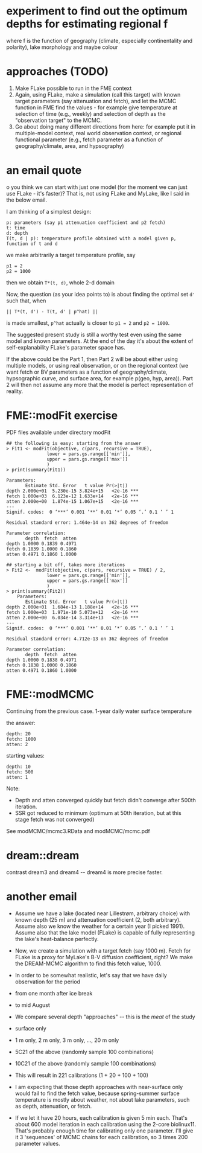 experiment to find out the optimum depths for estimating regional f
===================================================================
where f is the function of geography (climate, especially continentality and polarity), 
lake morphology and maybe colour


approaches (TODO)
=================

1. Make FLake possible to run in the FME context
2. Again, using FLake, make a simulation (call this target) with known target parameters (say attenuation and fetch), and let the MCMC function in FME find the values - for example give temperature at selection of time (e.g., weekly) and selection of depth as the "observation target" to the MCMC.  
3. Go about doing many different directions from here: for example put it in multiple-model context, real world observation context, or regional functional parameter (e.g., fetch parameter as a function of geography/climate, area, and hypsography)

an email quote
==============
o you think we can start with just one model (for the moment we can just use FLake - it's faster)? That is, not using FLake and MyLake, like I said in the below email. 

I am thinking of a simplest design:
```
p: parameters (say p1 attenuation coefficient and p2 fetch)
t: time
d: depth
T(t, d | p): temperature profile obtained with a model given p, function of t and d
```
we make arbitrarily a target temperature profile, say 
```
p1 = 2
p2 = 1000
```
then we obtain `T*(t, d)`, whole 2-d domain

Now, the question (as your idea points to) is about finding the optimal set `d'` such that, when 

    || T*(t, d') - T(t, d' | p^hat) || 

is made smallest, `p^hat` actually is closer to `p1 = 2` and `p2 = 1000`. 

The suggested present study is still a worthy test even using the same model and known parameters. At the end of the day it's about the extent of self-explanability FLake's parameter space has. 

If the above could be the Part 1, then Part 2 will be about either using multiple models, or using real observation, or on the regional context (we want fetch or BV parameters as a function of geography/climate, hypsographic curve, and surface area, for example p(geo, hyp, area)). Part 2 will then not assume any more that the model is perfect representation of reality. 


FME::modFit exercise
====================

PDF files available under directory modFit


```
## the following is easy: starting from the answer
> Fit1 <- modFit(objective, c(pars, recursive = TRUE),
               lower = pars.gs.range[['min']],
               upper = pars.gs.range[['max']]
               )
> print(summary(Fit1))

Parameters:
       Estimate Std. Error   t value Pr(>|t|)    
depth 2.000e+01  5.230e-15 3.824e+15   <2e-16 ***
fetch 1.000e+03  6.123e-12 1.633e+14   <2e-16 ***
atten 2.000e+00  1.874e-15 1.067e+15   <2e-16 ***
---
Signif. codes:  0 ‘***’ 0.001 ‘**’ 0.01 ‘*’ 0.05 ‘.’ 0.1 ‘ ’ 1

Residual standard error: 1.464e-14 on 362 degrees of freedom

Parameter correlation:
       depth  fetch  atten
depth 1.0000 0.1839 0.4971
fetch 0.1839 1.0000 0.1860
atten 0.4971 0.1860 1.0000

## starting a bit off, takes more iterations
> Fit2 <-  modFit(objective, c(pars, recursive = TRUE) / 2,
               lower = pars.gs.range[['min']],
               upper = pars.gs.range[['max']]
               )
> print(summary(Fit2))
    Parameters:
       Estimate Std. Error   t value Pr(>|t|)    
depth 2.000e+01  1.684e-13 1.188e+14   <2e-16 ***
fetch 1.000e+03  1.971e-10 5.073e+12   <2e-16 ***
atten 2.000e+00  6.034e-14 3.314e+13   <2e-16 ***
---
Signif. codes:  0 ‘***’ 0.001 ‘**’ 0.01 ‘*’ 0.05 ‘.’ 0.1 ‘ ’ 1

Residual standard error: 4.712e-13 on 362 degrees of freedom

Parameter correlation:
       depth  fetch  atten
depth 1.0000 0.1838 0.4971
fetch 0.1838 1.0000 0.1860
atten 0.4971 0.1860 1.0000
```

FME::modMCMC
============

Continuing from the previous case. 1-year daily water surface temperature

the answer:
```
depth: 20
fetch: 1000
atten: 2
```
starting values:
```
depth: 10
fetch: 500
atten: 1
```
Note:

- Depth and atten converged quickly but fetch didn't converge after 500th iteration.
- SSR got reduced to minimum (optimum at 50th iteration, but at this stage fetch was not converged)

See modMCMC/mcmc3.RData and modMCMC/mcmc.pdf

dream::dream
============

contrast dream3 and dream4 -- dream4 is more precise faster. 

another email
=============

- Assume we have a lake (located near Lillestrøm, arbitrary choice) with known depth (25 m) and attenuation coefficient (2, both arbitrary). Assume also we know the weather for a certain year (I picked 1991). Assume also that the lake model (FLake) is capable of fully representing the lake's heat-balance perfectly. 

- Now, we create a simulation with a target fetch (say 1000 m). Fetch for FLake is a proxy for MyLake's B-V diffusion coefficient, right?  We make the DREAM-MCMC algorithm to find this fetch value, 1000. 

- In order to be somewhat realistic, let's say that we have daily observation for the period
 - from one month after ice break
 - to mid August

- We compare several depth "approaches" -- this is the _meat_ of the study
 - surface only 
 - 1 m only, 2 m only, 3 m only, ..., 20 m only
 - 5C21 of the above (randomly sample 100 combinations)
 - 10C21 of the above (randomly sample 100 combinations) 

- This will result in 221 calibrations (1 + 20 + 100 + 100)

- I am expecting that those depth approaches with near-surface only would fail to find the fetch value, because spring-summer surface temperature is mostly about weather, not about lake parameters, such as depth, attenuation, or fetch. 

- If we let it have 20 hours, each calibration is given 5 min each. That's about 600 model iteration in each calibration using the 2-core biolinux11. That's probably enough time for calibrating only one parameter. I'll give it 3 'sequences' of MCMC chains for each calibration, so 3 times 200 parameter values. 

